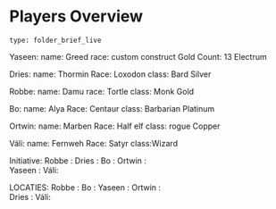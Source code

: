 # Players Overview
 
```ccard
type: folder_brief_live
```
 
Yaseen: 
name: Greed
race: custom construct
Gold Count: 13
Electrum


Dries:
name: Thormin
Race: Loxodon
class: Bard
Silver

Robbe: 
name: Damu
race: Tortle
class: Monk
Gold

Bo: 
name: Alya
Race: Centaur
class: Barbarian
Platinum

Ortwin:
name: Marben
Race: Half elf
class: rogue
Copper

Váli:
name: Fernweh
Race: Satyr
class:Wizard

Initiative:
Robbe : 
Dries : 
Bo : 
Ortwin :  
Yaseen : 
Váli: 

LOCATIES:
Robbe : 
Bo : 
Yaseen : 
Ortwin :  
Dries : 
Váli: 




